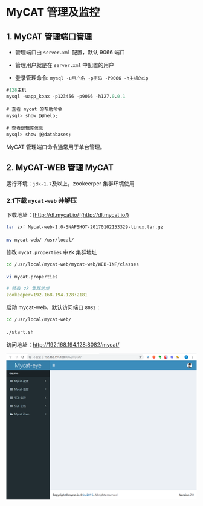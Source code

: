 # MyCAT 管理及监控

## 1. MyCAT 管理端口管理

- 管理端口由 `server.xml` 配置，默认 9066 端口

- 管理用户就是在 `server.xml` 中配置的用户

- 登录管理命令: `mysql -u用户名 -p密码 -P9066 -h主机的ip`

```sql
#128主机
mysql -uapp_koax -p123456 -p9066 -h127.0.0.1

# 查看 mycat 的帮助命令
mysql> show @@help;

# 查看逻辑库信息
mysql> show @@databases;
```

MyCAT 管理端口命令通常用于单台管理。

## 2. MyCAT-WEB 管理 MyCAT

运行环境：`jdk-1.7`及以上，zookeerper 集群环境使用

### 2.1下载 `mycat-web` 并解压

下载地址：[http://dl.mycat.io/](http://dl.mycat.io/)

```bash
tar zxf Mycat-web-1.0-SNAPSHOT-20170102153329-linux.tar.gz

mv mycat-web/ /usr/local/
```

修改 `mycat.properties` 中zk 集群地址

```bash
cd /usr/local/mycat-web/mycat-web/WEB-INF/classes

vi mycat.properties
```

```yml
# 修改 zk 集群地址
zookeeper=192.168.194.128:2181
```

启动 mycat-web，默认访问端口 `8082`：

```bash
cd /usr/local/mycat-web/

./start.sh
```

访问地址：http://192.168.194.128:8082/mycat/

![image](../images/07.png)
